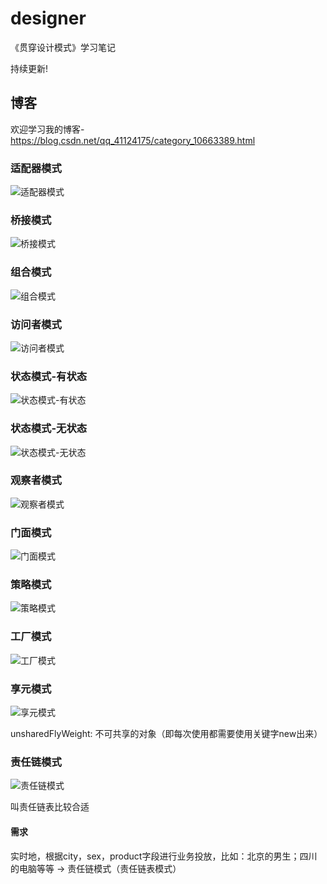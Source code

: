 # designer

《贯穿设计模式》学习笔记

持续更新!

## 博客

欢迎学习我的博客-https://blog.csdn.net/qq_41124175/category_10663389.html

### 适配器模式
![适配器模式](./imgs/适配器模式.png)

### 桥接模式
![桥接模式](./imgs/桥接模式.png)

### 组合模式
![组合模式](./imgs/组合模式.png)

### 访问者模式
![访问者模式](./imgs/访问者模式.png)

### 状态模式-有状态
![状态模式-有状态](./imgs/状态模式-有状态.png)

### 状态模式-无状态
![状态模式-无状态](./imgs/状态模式-无状态.png)

### 观察者模式
![观察者模式](./imgs/观察者模式.png)

### 门面模式
![门面模式](./imgs/门面模式.png)

### 策略模式
![策略模式](./imgs/策略模式.png)

### 工厂模式
![工厂模式](./imgs/工厂模式.png)

### 享元模式
![享元模式](./imgs/享元模式.png)

unsharedFlyWeight: 不可共享的对象（即每次使用都需要使用关键字new出来）

### 责任链模式
![责任链模式](./imgs/责任链模式.png) 

叫责任链表比较合适

#### 需求

实时地，根据city，sex，product字段进行业务投放，比如：北京的男生；四川的电脑等等 → 责任链模式（责任链表模式）
